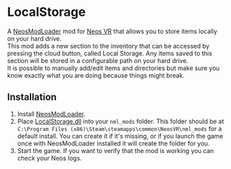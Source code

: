 # LocalStorage

A [NeosModLoader](https://github.com/zkxs/NeosModLoader) mod for [Neos VR](https://neos.com/) that allows you to store items locally on your hard drive.<br>
This mod adds a new section to the inventory that can be accessed by pressing the cloud button, called Local Storage.
Any items saved to this section will be stored in a configurable path on your hard drive.<br>
It is possible to manually add/edit items and directories but make sure you know exactly what you are doing because things might break.

## Installation
1. Install [NeosModLoader](https://github.com/zkxs/NeosModLoader).
1. Place [LocalStorage.dll](https://github.com/art0007i/LocalStorage/releases/download/1.0.0.0/LocalStorage.dll) into your `nml_mods` folder. This folder should be at `C:\Program Files (x86)\Steam\steamapps\common\NeosVR\nml_mods` for a default install. You can create it if it's missing, or if you launch the game once with NeosModLoader installed it will create the folder for you.
1. Start the game. If you want to verify that the mod is working you can check your Neos logs.

